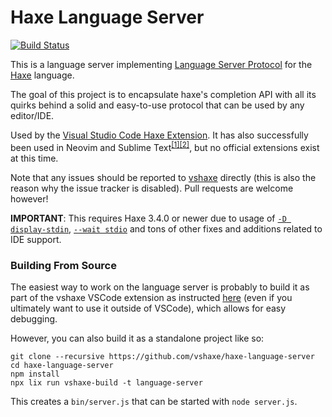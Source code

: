 # Haxe Language Server

[![Build Status](https://travis-ci.org/vshaxe/haxe-language-server.svg?branch=master)](https://travis-ci.org/vshaxe/haxe-language-server)

This is a language server implementing [Language Server Protocol](https://github.com/Microsoft/language-server-protocol) for the [Haxe](http://haxe.org/) language.

The goal of this project is to encapsulate haxe's completion API with all its quirks behind a solid and easy-to-use protocol that can be used by any editor/IDE.

Used by the [Visual Studio Code Haxe Extension](https://github.com/vshaxe/vshaxe). It has also successfully been used in Neovim and Sublime Text<sup>[[1]](https://github.com/vshaxe/vshaxe/issues/171)</sup><sup>[[2]](https://github.com/vshaxe/vshaxe/issues/328)</sup>, but no official extensions exist at this time.

Note that any issues should be reported to [vshaxe](https://github.com/vshaxe/vshaxe) directly (this is also the reason why the issue tracker is disabled). Pull requests are welcome however!

**IMPORTANT**: This requires Haxe 3.4.0 or newer due to usage of [`-D display-stdin`](https://github.com/HaxeFoundation/haxe/pull/5120),
[`--wait stdio`](https://github.com/HaxeFoundation/haxe/pull/5188) and tons of other fixes and additions related to IDE support.

### Building From Source

The easiest way to work on the language server is probably to build it as part of the vshaxe VSCode extension as instructed [here](https://github.com/vshaxe/vshaxe/wiki/Installation#from-source) (even if you ultimately want to use it outside of VSCode), which allows for easy debugging.

However, you can also build it as a standalone project like so:

```
git clone --recursive https://github.com/vshaxe/haxe-language-server
cd haxe-language-server
npm install
npx lix run vshaxe-build -t language-server
```

This creates a `bin/server.js` that can be started with `node server.js`.

